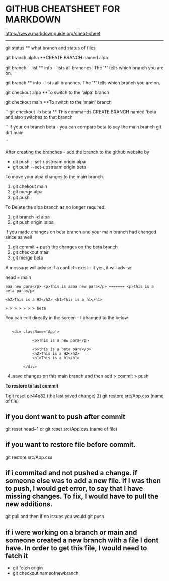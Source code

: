 # GITHUB CHEATSHEET FOR MARKDOWN

https://www.markdownguide.org/cheat-sheet

---

git status \*\* what branch and status of files

git branch alpha \*\*CREATE BRANCH named alpa

git branch --list \*\* info - lists all branches. The '\*' tells which branch
you are on.

git branch \*\* info - lists all branches. The '\*' tells which branch you are
on.

git checkout alpa \*\*To switch to the 'alpa' branch

git checkout main \*\*To switch to the 'main' branch

`` git checkout -b beta \*\* This commands CREATE BRANCH named 'beta and also
switches to that branch

`` if your on branch beta - you can compare beta to say the main branch git diff
main

``

After creating the branches - add the branch to the github website by

- git push --set-upstream origin alpa
- git push --set-upstream origin beta

To move your alpa changes to the main branch.

1. git chekout main
2. git merge alpa
3. git push

To Delete the alpa branch as no longer required.

1. git branch -d alpa
2. git push origin :alpa

if you made changes on beta branch and your main branch had changed since as
well

1. git commit + push the changes on the beta branch
2. git checkout main
3. git merge beta

A message will advise if a conflcts exist – it yes, it will advise

head = main

```<<<<<<< HEAD <p>This is a new para</p> <p>This is aa new para</p> <p>This is
aaa new para</p> <p>This is aaaa new para</p> ======= <p>this is a beta para</p>

<h2>This is a H2</h2> <h1>This is a h1</h1>

> > > > > > > beta

```

You can edit directly in the screen – I changed to the below

```

   <div className='App'>

            <p>This is a new para</p>

            <p>this is a beta para</p>
            <h2>This is a H2</h2>
            <h1>This is a h1</h1>

        </div>

```

4. save changes on this main branch and then add > commit > push

**To restore to last commit**

1)git reset ee44e82 (the last saved change) 2) git restore src/App.css (name of
file)

## if you dont want to push after commit

git reset head~1 or git reset src/App.css (name of file)

## if you want to restore file before commit.

git restore src/App.css

## if i commited and not pushed a change. if someone else was to add a new file. if I was then to push, I would get error, to say that I have missing changes. To fix, I would have to pull the new additions.

git pull and then if no issues you would git push

## if i were working on a branch or main and someone created a new branch with a file I dont have. In order to get this file, I would need to fetch it

- git fetch origin
- git checkout nameofnewbranch

```

```
